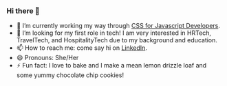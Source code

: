 ### Hi there 👋

<!--
**aliceswood/aliceswood** is a ✨ _special_ ✨ repository because its `README.md` (this file) appears on your GitHub profile.

Here are some ideas to get you started:
-->

- 🌱 I’m currently working my way through [CSS for Javascript Developers](https://www.joshwcomeau.com/courses/).
- 🤔 I’m looking for my first role in tech! I am very interested in HRTech, TravelTech, and HospitalityTech due to my background and education.
- 📫 How to reach me: come say hi on [LinkedIn](https://www.linkedin.com/in/alice-sophie-wood/).
- 😄 Pronouns: She/Her
- ⚡ Fun fact: I love to bake and I make a mean lemon drizzle loaf and some yummy chocolate chip cookies!
